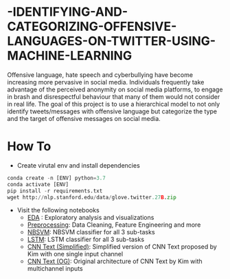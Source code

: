 # -IDENTIFYING-AND-CATEGORIZING-OFFENSIVE-LANGUAGES-ON-TWITTER-USING-MACHINE-LEARNING


Offensive language, hate speech and cyberbullying have become increasing more pervasive in social media. Individuals frequently take advantage of the perceived anonymity on social media platforms, to engage in brash and disrespectful  behaviour  that  many  of  them  would not  consider  in  real  life. The  goal  of  this project  is  to  use  a  hierarchical  model  to  not only  identify  tweets/messages  with  offensive language but categorize the type and the target of offensive messages on social media.

# How To
- Create virutal env and install dependencies
```python
conda create -n [ENV] python=3.7
conda activate [ENV]
pip install -r requirements.txt
wget http://nlp.stanford.edu/data/glove.twitter.27B.zip
```

- Visit the following notebooks
	- [EDA](/notebooks/EDA.ipynb) : Exploratory analysis and visualizations
	- [Preprocessing](/notebooks/Preprocessing.ipynb): Data Cleaning, Feature Engineering and more
	- [NBSVM](/notebooks/NBSVM.ipynb): NBSVM classifier for all 3 sub-tasks
	- [LSTM](/notebooks/LSTM.ipynb): LSTM classifier for all 3 sub-tasks
	- [CNN Text (Simplified)](/notebooks/CNNv1.ipynb): Simplified version of CNN Text proposed by Kim with one single input channel
	- [CNN Text (OG)](/notebooks/CNNv2.ipynb): Original architecture of CNN Text by Kim with multichannel inputs


